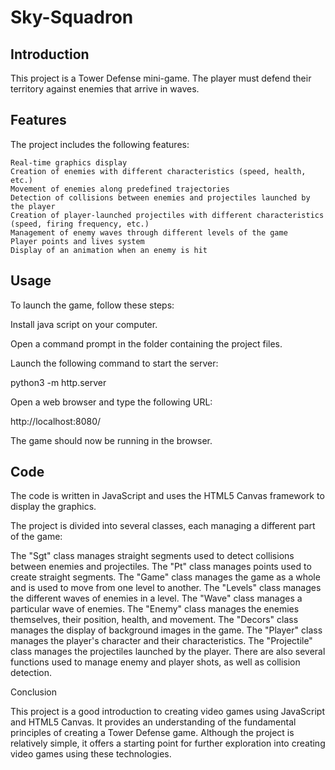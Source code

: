 # Sky-Squadron

## Introduction

This project is a Tower Defense mini-game. The player must defend their territory against enemies that arrive in waves.

## Features

The project includes the following features:



    Real-time graphics display
    Creation of enemies with different characteristics (speed, health, etc.)
    Movement of enemies along predefined trajectories
    Detection of collisions between enemies and projectiles launched by the player
    Creation of player-launched projectiles with different characteristics (speed, firing frequency, etc.)
    Management of enemy waves through different levels of the game
    Player points and lives system
    Display of an animation when an enemy is hit

## Usage

To launch the game, follow these steps:

  Install java script on your computer.

  Open a command prompt in the folder containing the project files.

  Launch the following command to start the server:

  python3 -m http.server

  Open a web browser and type the following URL:

  http://localhost:8080/

The game should now be running in the browser.

## Code

The code is written in JavaScript and uses the HTML5 Canvas framework to display the graphics.

The project is divided into several classes, each managing a different part of the game:


  The "Sgt" class manages straight segments used to detect collisions between enemies and projectiles.
  The "Pt" class manages points used to create straight segments.
  The "Game" class manages the game as a whole and is used to move from one level to another.
  The "Levels" class manages the different waves of enemies in a level.
  The "Wave" class manages a particular wave of enemies.
  The "Enemy" class manages the enemies themselves, their position, health, and movement.
  The "Decors" class manages the display of background images in the game.
  The "Player" class manages the player's character and their characteristics.
  The "Projectile" class manages the projectiles launched by the player.
There are also several functions used to manage enemy and player shots, as well as collision detection.

Conclusion

This project is a good introduction to creating video games using JavaScript and HTML5 Canvas. It provides an understanding of the fundamental principles of creating a Tower Defense game. Although the project is relatively simple, it offers a starting point for further exploration into creating video games using these technologies.
